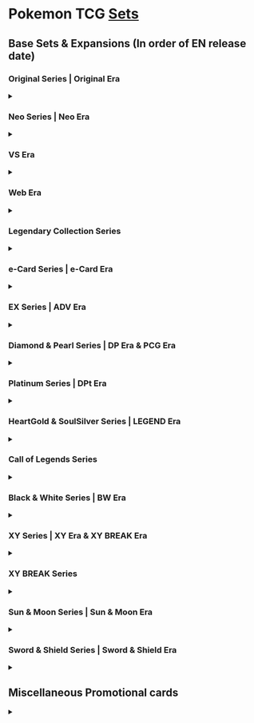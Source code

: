 # Pokemon TCG [Sets](http://bulbapedia.bulbagarden.net/wiki/List_of_Pok%C3%A9mon_Trading_Card_Game_expansions)

## Base Sets & Expansions (In order of EN release date)

### Original Series | Original Era
<details>
<summary></summary>

- **July 1999 - Mar. 2003 : [Wizards Black Star Promos (PR)](https://bulbapedia.bulbagarden.net/wiki/Wizards_Black_Star_Promos_(TCG))** : `1001XXX`
- Jan. 9, 1999 : Base Set (BS) | Expansion Pack : `10001XXX`
- June 16, 1999 : Jungle (JU) | Pokemon Jungle : `10002XXX`
- Oct. 10, 1999 : Fossil (FO) | The Mystery of the Fossils : `10003XXX`
- Feb. 24, 2000 : Base Set 2 (B2) | *Not released in Japanese* : `10004XXX`
- Apr. 24, 2000 : Team Rocket (RO) | Rocket Gang : `10005XXX`
- Aug. 14, 2000 : Gym Heroes (G1) | Gym Booster 1: Leaders' Stadium : `10006XXX`
- Oct. 16, 2000 : Gym Challenge (G2) | Gym Booster 2: Challenge from the Darkness : `10007XXX`
</details>

### Neo Series | Neo Era
<details>
<summary></summary>

- Dec. 16, 2000 : Neo Genesis (N1) | Gold, Silver, to a New World... : `10008XXX`
- June 1, 2001 : Neo Discovery (N2) | Crossing the Ruins... : `10009XXX`
- **July 31, 2001 - July 17, 1999 : [Southern Islands (SI)](https://bulbapedia.bulbagarden.net/wiki/Southern_Islands_(TCG))** : `1002XXX`
- Sept. 21, 2001 : Neo Revelation (N3) | Awakening Legends : `10010XXX`
- Feb. 28, 2002 : Neo Destiny (N4) | Darkness, and to Light... : `10011XXX`
</details>

### VS Era
<details>
<summary></summary>

- **Aug. 19 2001** : Pokemon Card VS | *Not released in English* : `-` (151)
</details>

### Web Era
<details>
<summary></summary>

- **Oct. 20 2001** : Pokemon Card Web | *Not released in English* : `-` (48)
</details>

### Legendary Collection Series
<details>
<summary></summary>

- May 24, 2002 : Legendary Collection (incl. Box Topper) (LC) | *Not released in Japanese* : `10012XXX`
</details>

### e-Card Series | e-Card Era
<details>
<summary></summary>

- Sept. 15, 2002 : Expedition (incl. Box Topper) (EX) | Base Expansion Pack : `10013XXX`
- **Dec. 2002 - July 2003 : [Best of Game](https://bulbapedia.bulbagarden.net/wiki/Best_of_Game_(TCG))** : `1003XXX`
- Jan. 15, 2003 : Aquapolis (incl. Box Topper) (AQ) | The Town on No Map & Wind from the Sea : `10014XXX`
- May 12, 2003 : Skyridge (incl. Box Topper) (SK) | Split Earth & Mysterious Mountains : `10015XXX`
</details>

### EX Series | ADV Era
<details>
<summary></summary>

- **Oct. 2003 - Sept. 2006 : [Nintendo Black Star Promos (PR)](https://bulbapedia.bulbagarden.net/wiki/Nintendo_Black_Star_Promos_(TCG))** : `1004XXX`
- July 18, 2003 : Ruby & Sapphire (RS) | Expansion Pack : `10016XXX`
- Sept. 17, 2003 : Sandstorm (SS) | Miracle of the Desert : `10017XXX`
- Nov. 24, 2003 : Dragon (DR) | Rulers of the Heavens : `10018XXX`
- Mar. 14, 2004 : Team Magma vs Team Aqua (incl. Box Topper) (MA) | Magma VS Aqua: Two Ambitions : `10019XXX`
- June 14, 2004 : Hidden Legends (incl. Box Topper) (HL) | Undone Seal : `10020XXX`
- **June 2004 : [Trainer Kit: Latias and Latios (TK1A-TK1B)](https://bulbapedia.bulbagarden.net/wiki/EX_Trainer_Kit_(TCG))** : `1001XX`
- Aug. 30, 2004 : FireRed & LeafGreen (incl. Box Topper) (FG) | Flight of Legends : `10021XXX`
- **Sept. 2004 - Aug. 2005 : [POP Series 1 (P1)](https://bulbapedia.bulbagarden.net/wiki/POP_Series_1_(TCG))** : `1005XXX`
- Nov. 8, 2004 : Team Rocket Returns (incl. Box Topper) (TR) | Rocket Gang Strikes Back : `10022XXX`
- Feb. 14, 2005 : Deoxys (incl. Box Topper) (DX) | Clash of the Blue Sky : `10023XXX`
- May 9, 2005 : Emerald (incl. Box Topper) (EM) | *Not Released in Japanese* : `10024XXX`
- **Aug. 2005 - Apr. 2006 : [POP Series 2 (P2)](https://bulbapedia.bulbagarden.net/wiki/POP_Series_2_(TCG))** : `1006XXX`
- Aug. 22, 2005 : Unseen Forces (incl. Box Topper) (UF) | Golden Sky, Silvery Ocean : `10025XXX`
- Oct. 31, 2005 : Delta Species (incl. Box Topper) (DS) | Holon Research Tower : `10026XXX`
- Feb. 13, 2006 : Legend Maker (incl. Box Topper) (LM) | Mirage Forest : `10027XXX`
- **Mar. 2006 : [Trainer Kit 2: Plusle and Minun (TK2A-TK2B)](https://bulbapedia.bulbagarden.net/wiki/EX_Trainer_Kit_2_(TCG))** : `1002XX`
- **Apr. 2006 - Aug. 2006 : [POP Series 3 (P3)](https://bulbapedia.bulbagarden.net/wiki/POP_Series_3_(TCG))** : `1007XXX`
- May 3, 2006 : Holon Phantoms (incl. Box Topper) (HP) | Holon Phantom : `10028XXX`
- **Aug. 2006 - Mar. 2007 : [POP Series 4 (P4)](https://bulbapedia.bulbagarden.net/wiki/POP_Series_4_(TCG))** : `1008XXX`
- Aug. 30, 2006 : Crystal Guardians (CG) | Miracle Crystal : `10029XXX`
- Nov. 8, 2006 : Dragon Frontiers (DF) | Offense and Defense of the Furthest Ends : `10030XXX`
- Feb. 14, 2007 : Power Keepers (PK) | World Champions Pack : `10031XXX`
- **Mar. 2007 - Sept. 2007 : [POP Series 5 (P5)](https://bulbapedia.bulbagarden.net/wiki/POP_Series_5_(TCG))** : `1009XXX`
</details>

### Diamond & Pearl Series | DP Era & PCG Era
<details>
<summary></summary>

- **May 2007 - Dec. 2009 : [Diamond & Pearl Promos (PR)](https://bulbapedia.bulbagarden.net/wiki/DP_Black_Star_Promos_(TCG))** : `1010XXX`
- May 23, 2007 : Diamond & Pearl (DP) | Space-Time Creation : `10032XXX`
- Aug. 22, 2007 : Mysterious Treasures (MT) | Secret of the Lakes : `10033XXX`
- **Sept. 2007 : [Diamond & Pearl Trainer Kit: Manaphy and Lucario (TK3A-TK3B)](https://bulbapedia.bulbagarden.net/wiki/Diamond_%26_Pearl_Trainer_Kit_(TCG))** : `1003XX`
- **Sept. 2007 - Mar. 2008 : [POP Series 6 (P6)](https://bulbapedia.bulbagarden.net/wiki/POP_Series_6_(TCG))** : `1011XXX`
- Nov. 7, 2007 : Secret Wonders (SW) | Shining Darkness : `10034XXX`
- Feb. 13, 2008 : Great Encounters (GE) | Moonlit Pursuit : `10035XXX`
- **Mar. 2008 - Sept. 2008 : [POP Series 7 (P7)](https://bulbapedia.bulbagarden.net/wiki/POP_Series_7_(TCG))** : `1012XXX`
- May 21, 2008 : Majestic Dawn (MD) | Dawn Dash : `10036XXX`
- Aug. 20, 2008 : Legends Awakened (LA) | Cry from the Mysterious/Temple of Anger : `10037XXX`
- **Sept. 2008 - Mar. 2009 : [POP Series 8 (P8)](https://bulbapedia.bulbagarden.net/wiki/POP_Series_8_(TCG))** : `1013XXX`
- Nov. 5, 2008 : Stormfront (SF) | Intense Fight in the Destroyed Sky : `10038XXX`
</details>

### Platinum Series | DPt Era
<details>
<summary></summary>

- Feb. 11, 2009 : Platinum (PL) | Galactic's Conquest : `10039XXX`
- **Mar. 2009 - Sept. 2009 : [POP Series 9 (P9)](https://bulbapedia.bulbagarden.net/wiki/POP_Series_9_(TCG))** : `1014XXX`
- May 20, 2009 : Rising Rivals (RR) | Bonds to the End of Time : `10040XXX`
- Aug. 19, 2009 : Supreme Victors (SV) | Beat of the Frontier : `10041XXX`
- Nov. 4, 2009 : Arceus (AR) | Advent of Arceus : `10042XXX`
- **Dec. 2, 2009 : [Rumble (RM)](https://bulbapedia.bulbagarden.net/wiki/Pok%C3%A9mon_Rumble_(TCG))** : `1015XXX`
</details>

### HeartGold & SoulSilver Series | LEGEND Era
<details>
<summary></summary>

- **Feb. 2010 - Feb. 2011 : [HeartGold & SoulSilver Promos (PR)](https://bulbapedia.bulbagarden.net/wiki/HGSS_Black_Star_Promos_(TCG))** : `1016XXX`
- Feb. 10, 2010 : HeartGold & SoulSilver (HS) | HeartGold Collection/SoulSilver Collection : `10043XXX`
- **May 2010 : [HS Trainer Kit: Gyarados and Raichu (TK4A-TK4B)](https://bulbapedia.bulbagarden.net/wiki/HS_Trainer_Kit_(TCG))** : `1004XX`
- May 12, 2010 : Unleashed (UL) | *Not Released in Japanese* : `10044XXX`
- **July 8, 2010 : [World Collection](https://bulbapedia.bulbagarden.net/wiki/World_Collection_(TCG))** : `1017XXX`
- Aug. 18, 2010 : Undaunted (UD) | Reviving Legends : `10045XXX`
- Nov. 3, 2010 : Triumphant (TM) | Clash at the Summit : `10046XXX`
</details>

### Call of Legends Series
<details>
<summary></summary>

- Feb. 9, 2011 : Call of Legends (CL) | *Not Released in Japanese* : `10047XXX`
</details>

### Black & White Series | BW Era
<details>
<summary></summary>

- **Mar. 2011 - Dec. 2013 : [Black & White Promos (BWP)](https://bulbapedia.bulbagarden.net/wiki/BW_Black_Star_Promos_(TCG))** : `1018XXX`
- Apr. 25, 2011 : Black & White (BLW) | Black Collection/White Collection : `10048XXX`
- **June 17, 2011 : [McDonald's Collection 2011 (MCD)](https://bulbapedia.bulbagarden.net/wiki/McDonald%27s_Collection_(TCG))** : `1019XXX`
- **Sept. 2011 : [Black & White Trainer Kit: Excadrill and Zoroark (TK5A-TK5B)](https://bulbapedia.bulbagarden.net/wiki/Black_%26_White_Trainer_Kit_(TCG))** : `1005XX`
- Aug. 31, 2011 : Emerging Powers (EPO) | *Not Released in Japanese* : `10049XXX`
- Nov. 16, 2011 : Noble Victories (NVI) | Red Collection : `10050XXX`
- Feb. 8, 2012 : Next Destinies (NXD) | Psycho Drive/Hail Blizzard : `10051XXX`
- May 9, 2012 : Dark Explorers (DEX) | Dark Rush : `10052XXX`
- **June 15, 2012 - July 5, 2012 : [McDonald's Collection 2012 (MCD)](https://bulbapedia.bulbagarden.net/wiki/McDonald%27s_Collection_2012_(TCG))** : `1020XXX`
- Aug. 15, 2012 : Dragons Exalted (DRX) | Dragon Blast/Dragon Blade : `10053XXX`
- **Oct. 5, 2012 : [Dragon Vault (DRV)](https://bulbapedia.bulbagarden.net/wiki/Dragon_Vault_(TCG))** : `1021XXX`
- Nov. 7, 2012 : Boundaries Crossed (BCR) | Freeze Bolt/Cold Flare : `10054XXX`
- Feb. 6, 2013 : Plasma Storm (PLS) | Plasma Gale : `10055XXX`
- May 8, 2013 : Plasma Freeze (PLF) | Spiral Force/Thunder Knuckle : `10056XXX`
- Aug. 14, 2013 : Plasma Blast (PLB) | Megalo Cannon : `10057XXX`
- **Oct. 13, 2013 - Nov. 26, 2013 : [McDonald's Collection 2013 (MCD)](https://bulbapedia.bulbagarden.net/wiki/McDonald%27s_Collection_2013_(TCG))** : `1022XXX`
- Nov. 6, 2013 : Legendary Treasures (incl. Radiant Collection) (LTR) | EX Battle Boost : `10058XXX`
</details>

### XY Series | XY Era & XY BREAK Era
<details>
<summary></summary>

- **Oct. 2013 - May 2017 : [XY Promos (XYP)](https://bulbapedia.bulbagarden.net/wiki/XY_Black_Star_Promos_(TCG))** : `1023XXX`
- ~**Nov. 8, 2013 : [Kalos Starter Set (KSS)](https://bulbapedia.bulbagarden.net/wiki/Kalos_Starter_Set_(TCG))** : `1024XXX`~
- Feb. 5, 2014 : XY (XY) | Collection X/Collection Y : `10059XXX`
- **Mar. 12, 2014 : [XY Trainer Kit: Sylveon and Noivern (TK6A-TK6B)](https://bulbapedia.bulbagarden.net/wiki/XY_Trainer_Kit_(TCG))** : `1006XX`
- May 7, 2014 : Flashfire (FLF) | Wild Blaze : `10060XXX`
- **May 23, 2014 - June 12, 2014 : [McDonald's Collection 2014 (MCD)](https://bulbapedia.bulbagarden.net/wiki/McDonald%27s_Collection_2014_(TCG))** : `1025XXX`
- Aug. 13, 2014 : Furious Fists (FFI) | Rising Fist : `10061XXX`
- Nov. 5, 2014 : Phantom Forces (PHF) | Phantom Gate : `10062XXX`
- **Nov. 2014 : [XY Trainer Kit: Bisharp and Wigglytuff (TK7A-TK7B)](https://bulbapedia.bulbagarden.net/wiki/XY_Trainer_Kit:_Bisharp_%26_Wigglytuff_(TCG))** : `1007XX`
- Feb. 4, 2015 : Primal Clash (PRC) | Gaia Volcano/Tidal Storm : `10063XXX`
- ~**Mar. 25, 2015 : [Double Crisis (DCR)](https://bulbapedia.bulbagarden.net/wiki/Double_Crisis_(TCG))** | **Jan. 30 2015** : Magma Gang VS Aqua Gang: Double Crisis : `1026XXX`~
- **Apr. 29, 2015 : [XY Trainer Kit: Latias and Latios (TK8A-TK8B)](https://bulbapedia.bulbagarden.net/wiki/XY_Trainer_Kit:_Latias_%26_Latios_(TCG))** : `1008XX`
- May 6, 2015 : Roaring Skies (ROS) | Emerald Break : `10064XXX`
- Aug 12. 2015 : Ancient Origins (AOR) | Bandit Ring : `10065XXX`
</details>

### XY BREAK Series
<details>
<summary></summary>

- Nov. 4, 2015 : BREAKthrough (BKT) | Blue Shock/Red Flash : `10066XXX`
- **Oct. 14, 2015 : [McDonald's Collection 2015 (MCD)](https://bulbapedia.bulbagarden.net/wiki/McDonald%27s_Collection_2015_(TCG))** : `1027XXX`
- Feb. 3, 2016 : BREAKpoint (BKP) | Rage of the Broken Heavens : `10067XXX`
- Feb. 22, 2016 : Generations (GEN) | Starter Pack : `10068XXX`
- **Apr. 27, 2016 : [XY Trainer Kit: Pikachu Libre and Suicune (TK9A-TK9B)](https://bulbapedia.bulbagarden.net/wiki/XY_Trainer_Kit:_Pikachu_Libre_%26_Suicune_(TCG))** : `1009XX`
- May 2, 2016 : Fates Collide (FCO) | Awakening Psychic King : `10069XXX`
- Aug. 3, 2016 : Steam Siege (STS) | Fever-Burst Fighter/Cruel Traitor : `10070XXX`
- **Aug. 19, 2016 : [McDonald's Collection 2016 (MCD)](https://bulbapedia.bulbagarden.net/wiki/McDonald%27s_Collection_2016_(TCG))** : `1028XXX`
- Nov. 2, 2016 : Evolutions (EVO) | Expansion Pack 20th Anniversary : `10071XXX`
</details>

### Sun & Moon Series | Sun & Moon Era
<details>
<summary></summary>

- **Nov. 2016 - Present : [Sun & Moon Promos (SMP)](https://bulbapedia.bulbagarden.net/wiki/SM_Black_Star_Promos_(TCG))** : `1029XXX` (Ongoing)
- Feb. 3, 2017 : Sun & Moon (SUM) | Collection Sun/Collection Moon : `10072XXX`
- **Apr. 21, 2017 : [SM Trainer Kit: Lycanroc and Alolan Raichu (TK10A-TK10B)](https://bulbapedia.bulbagarden.net/wiki/Sun_%26_Moon_Trainer_Kit:_Lycanroc_%26_Alolan_Raichu_(TCG))** : `1010XX`
- May. 5, 2017 : Guardians Rising (GRI) | Islands Await You/Alolan Moonlight : `10073XXX`
- Aug. 4, 2017 : Burning Shadows (BUS) | To Have Seen the Battle Rainbow/Darkness that Consumes Light : `10074XXX`
- **July 2017 - Feb. 2018 : [McDonald's Collection 2017 (MCD)](http://www.pokellector.com/sets/MCD7-McDonalds-Collection-2017)** : `1030XXX`
- Oct. 6, 2017 : Shining Legends (SLG) | Strength Expansion Pack Shining Legends : `10075XXX`
- Nov. 3, 2017 : Crimson Invasion (CIN) | Awakened Heroes/Ultradimensional Beasts : `10076XXX`
- Feb. 2, 2018 : Ultra Prism (UPR) | Ultra Sun/Ultra Moon : `10077XXX`
- May 4, 2018 : Forbidden Light (FLI) : `10078XXX`
- **June 1, 2018 : [SM Trainer Kit: Alolan Sandslash & Alolan Ninetales (TK11A-TK11B)](https://bulbapedia.bulbagarden.net/wiki/Sun_%26_Moon_Trainer_Kit:_Alolan_Sandslash_%26_Alolan_Ninetales_(TCG))** : `1011XX`
- **Oct. 16, 2018 - Nov. 12, 2018 : [McDonald's Collection 2018 (MCD)](https://bulbapedia.bulbagarden.net/wiki/McDonald%27s_Collection_2018_(TCG))** : `1031XXX`
- Aug. 3, 2018 : Celestial Storm (CES) | Sky-Splitting Charisma : `10079XXX`
- Sept. 7, 2018 : Dragon Majesty (DRM) | Dragon Storm : `10080XXX`
- Nov. 2, 2018 : Lost Thunder (LOT) | Super-Burst Impact : `10081XXX`
- Feb. 1, 2019 : Team Up (TEU) | Tag Bolt : `10082XXX`
- **Mar. 29, 2019 : [Detective Pikachu (DET)](https://bulbapedia.bulbagarden.net/wiki/Detective_Pikachu_(TCG))** : `1032XXX`
- May 3, 2019 : Unbroken Bonds (UNB) | Double Blaze : `10083XXX`
- Aug. 2, 2019 : Unified Minds (UNM) | GG End / Sky Legends / Miracle Twins : `10084XXX`
- Aug. 23, 2019 : Hidden Fates (incl. Shiny Vault) (HIF) | High Class Pack GX Ultra Shiny : `10085XXX`
- **Oct. 15 - Nov. 11, 2019  : [McDonald's Collection 2019 (MCD)](https://bulbapedia.bulbagarden.net/wiki/McDonald%27s_Collection_2019_(TCG))** : `1033XXX`
- Nov. 1, 2019 : Cosmic Eclipse (CEC) | Alter Genesis : `10086XXX`
</details>

### Sword & Shield Series | Sword & Shield Era
<details>
<summary></summary>

- **Nov. 2019 - Present : [Sword & Shield Promos (SWSHP)](https://bulbapedia.bulbagarden.net/wiki/SWSH_Black_Star_Promos_(TCG))** : `1034XXX` (Ongoing)
- Feb. 7, 2020 : Sword & Shield (SSH) | Sword/Shield : `10087XXX`
</details>

## Miscellaneous Promotional cards
<details>
<summary></summary>

### [1999-2008](https://bulbapedia.bulbagarden.net/wiki/Miscellaneous_Promotional_cards_(TCG)/1999-2008)
- 1999 : `-`
- 2000 : `-`
- 2002 : `-`
- 2003 : `-`
- 2004 : `-`
- 2005 : `-`
- 2006 : `-`
- 2007 : `-`
- 2008 : `-`

### [2009-2014](https://bulbapedia.bulbagarden.net/wiki/Miscellaneous_Promotional_cards_(TCG)/2009-2014)
- 2009 : `-`
- 2010 : `-`
- 2011 : `-`
- 2012 : `-`
- 2013 : `-`
- 2014 : `-`

### [2015-???]
- 2015 : `-`
- 2016 : `-`
- 2017 : `-`
- 2018 : `-`
- 2019 : `-`
</details>
